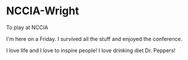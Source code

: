 # NCCIA-Wright
 To play at NCCIA

I'm here on a Friday.
I survived all the stuff and enjoyed the conference.

I love life and I love to inspire people!
I love drinking diet Dr. Peppers!
